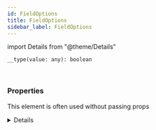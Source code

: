 ```yaml
---
id: FieldOptions
title: FieldOptions
sidebar_label: FieldOptions
---
```


import Details from "@theme/Details"


```tsx
__type(value: any): boolean
```
<br/>



### Properties

This element is often used without passing props

<Details summary={<summary><b>Additional properties for advanced use cases</b></summary>}><div>

| Properties | Type | Description |
| --------- | ---- | ----------- |
| defaultValue | T |  |
| disabled | boolean |  |
| editable | boolean |  |
| isUndefined |  |  |
| protected | boolean |  |
| touchOn | [TouchOnType](/framework-api/types/TouchOnType.md) |  |
| visible | boolean |  |


</div></Details>